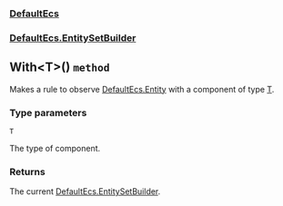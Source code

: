 ### [DefaultEcs](./DefaultEcs.md 'DefaultEcs')
### [DefaultEcs.EntitySetBuilder](./DefaultEcs-EntitySetBuilder.md 'DefaultEcs.EntitySetBuilder')
## With&lt;T&gt;() `method`
Makes a rule to observe [DefaultEcs.Entity](./DefaultEcs-Entity.md 'DefaultEcs.Entity') with a component of type [T](#DefaultEcs-EntitySetBuilder-With-T-()-T 'DefaultEcs.EntitySetBuilder.With&lt;T&gt;().T').
### Type parameters

<a name='DefaultEcs-EntitySetBuilder-With-T-()-T'></a>
`T`

The type of component.
### Returns
The current [DefaultEcs.EntitySetBuilder](./DefaultEcs-EntitySetBuilder.md 'DefaultEcs.EntitySetBuilder').

